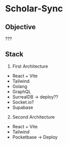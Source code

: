 # Scholar-Sync

## Objective

???

## Stack

1. First Architecture

  - React + Vite
  - Tailwind
  - Golang
  - GraphQL
  - SurrealDB -> deploy??
  - Socket.io?
  - Supabase

2. Second Architecture

  - React + Vite
  - Tailwind
  - Pocketbase -> Deploy